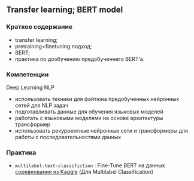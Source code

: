 ## Transfer learning; BERT model

### **Краткое содержание**
- transfer learning;
- pretraining+finetuning подход;
- BERT;
- практика по дообучению предобученнего BERT’а.

### **Компетенции**

Deep Learning NLP
- использовать техники для файтюна предобученных нейронных сетей для NLP задач
- подготавливать данные для обучения языковых моделей
- работать с языковыми моделями на основе архитектуры трансформер
- использовать рекуррентные нейронные сети и трансформеры для работы с последовательностями данных

### **Практика**
- <code>multilabel-text-classifiction</code> : Fine-Tune BERT на данных [соревнования из Kaggle](https://www.kaggle.com/c/jigsaw-toxic-comment-classification-challenge) (Для Multilabel Classification)

